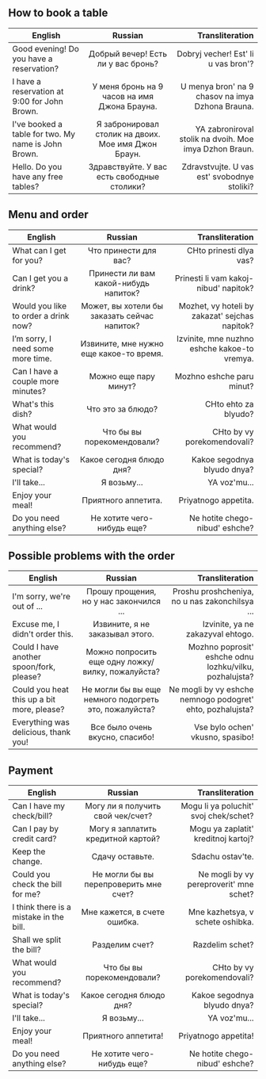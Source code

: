 ## How to book a table


| English        | Russian           | Transliteration  |
| ------------- |:-------------:| -----:|
| Good evening! Do you have a reservation?     | Добрый вечер! Есть ли у вас бронь? |Dobryj vecher! Est' li u vas bron'? |
| I have a reservation at 9:00 for John Brown.       | У меня бронь на 9 часов на имя Джона Брауна.  |U menya bron' na 9 chasov na imya Dzhona Brauna. |
| I've booked a table for two. My name is John Brown. | Я забронировал столик на двоих. Мое имя Джон Браун. |YA zabroniroval stolik na dvoih. Moe imya Dzhon Braun. |
| Hello. Do you have any free tables?| Здравствуйте. У вас есть свободные столики? |Zdravstvujte. U vas est' svobodnye stoliki?|

## Menu and order


| English        | Russian           | Transliteration  |
| ------------- |:-------------:| -----:|
|What can I get for you? | Что принести для вас? |CHto prinesti dlya vas?|
|Can I get you a drink? |Принести ли вам какой-нибудь напиток? |Prinesti li vam kakoj-nibud' napitok?| 
|Would you like to order a drink now? |Может, вы хотели бы заказать сейчас напиток? |Mozhet, vy hoteli by zakazat' sejchas napitok?|
|I’m sorry, I need some more time. |Извините, мне нужно еще какое-то время. |Izvinite, mne nuzhno eshche kakoe-to vremya.|
|Can I have a couple more minutes? |Можно еще пару минут? |Mozhno eshche paru minut?|
|What's this dish? |Что это за блюдо? |CHto ehto za blyudo?|
|What would you recommend? |Что бы вы порекомендовали? |CHto by vy porekomendovali?|
|What is today's special? |Какое сегодня блюдо дня? |Kakoe segodnya blyudo dnya?|
|I'll take... |Я возьму... |YA voz'mu...|
|Enjoy your meal! |Приятного аппетита. |Priyatnogo appetita.|
|Do you need anything else?| Не хотите чего-нибудь еще? |Ne hotite chego-nibud' eshche?|

## Possible problems with the order

| English        | Russian           | Transliteration  |
| ------------- |:-------------:| -----:|
|I'm sorry, we're out of ... | Прошу прощения, но у нас закончился ... |Proshu proshcheniya, no u nas zakonchilsya ...|
|Excuse me, I didn't order this. |Извините, я не заказывал этого. |Izvinite, ya ne zakazyval ehtogo.| 
|Could I have another spoon/fork, please? |Можно попросить еще одну ложку/вилку, пожалуйста? |Mozhno poprosit' eshche odnu lozhku/vilku, pozhalujsta?|
|Could you heat this up a bit more, please? |Не могли бы вы еще немного подогреть это, пожалуйста? |Ne mogli by vy eshche nemnogo podogret' ehto, pozhalujsta?|
|Everything was delicious, thank you! |Все было очень вкусно, спасибо! |Vse bylo ochen' vkusno, spasibo!|

## Payment

| English        | Russian           | Transliteration  |
| ------------- |:-------------:| -----:|
|Can I have my check/bill? | Могу ли я получить свой чек/счет? |Mogu li ya poluchit' svoj chek/schet?|
|Can I pay by credit card? |Могу я заплатить кредитной картой? |Mogu ya zaplatit' kreditnoj kartoj?| 
|Keep the change. |Сдачу оставьте. |Sdachu ostav'te.|
|Could you check the bill for me? |Не могли бы вы перепроверить мне счет? |Ne mogli by vy pereproverit' mne schet?|
|I think there is a mistake in the bill. |Мне кажется, в счете ошибка. |Mne kazhetsya, v schete oshibka.|
|Shall we split the bill? |Разделим счет? |Razdelim schet?|
|What would you recommend? |Что бы вы порекомендовали? |CHto by vy porekomendovali?|
|What is today's special? |Какое сегодня блюдо дня? |Kakoe segodnya blyudo dnya?|
|I'll take... |Я возьму... |YA voz'mu...|
|Enjoy your meal! |Приятного аппетита! |Priyatnogo appetita!|
|Do you need anything else?| Не хотите чего-нибудь еще? |Ne hotite chego-nibud' eshche?|
